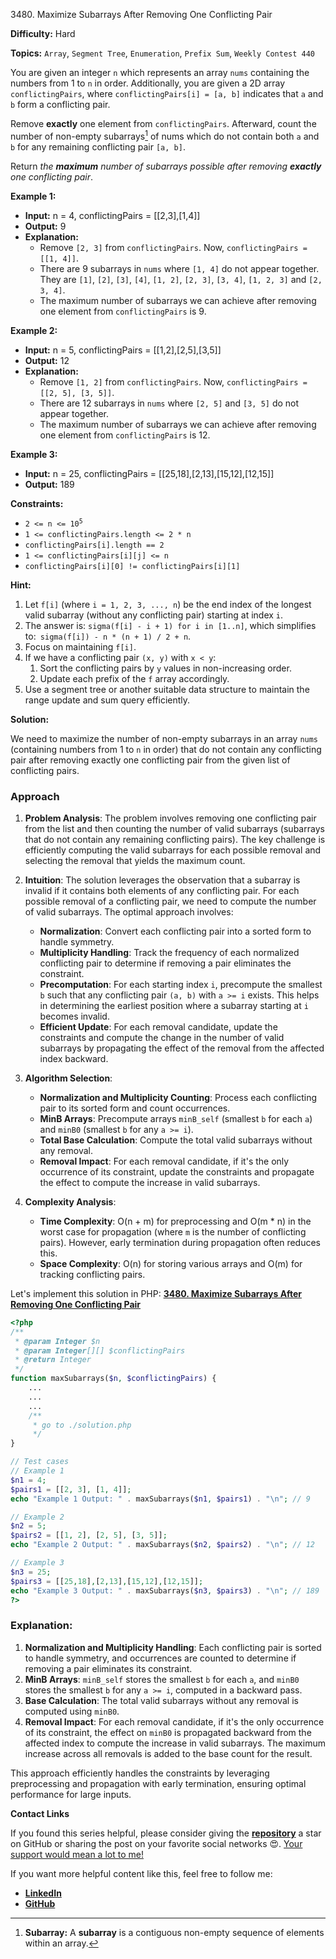 3480\. Maximize Subarrays After Removing One Conflicting Pair

**Difficulty:** Hard

**Topics:** `Array`, `Segment Tree`, `Enumeration`, `Prefix Sum`, `Weekly Contest 440`

You are given an integer `n` which represents an array `nums` containing the numbers from 1 to `n` in order. Additionally, you are given a 2D array `conflictingPairs`, where `conflictingPairs[i] = [a, b]` indicates that `a` and `b` form a conflicting pair.

Remove **exactly** one element from `conflictingPairs`. Afterward, count the number of non-empty subarrays[^1] of nums which do not contain both `a` and `b` for any remaining conflicting pair `[a, b]`.

Return _the **maximum** number of subarrays possible after removing **exactly** one conflicting pair_.

**Example 1:**

- **Input:** n = 4, conflictingPairs = [[2,3],[1,4]]
- **Output:** 9
- **Explanation:**
  - Remove `[2, 3]` from `conflictingPairs`. Now, `conflictingPairs = [[1, 4]]`.
  - There are 9 subarrays in `nums` where `[1, 4]` do not appear together. They are `[1]`, `[2]`, `[3]`, `[4]`, `[1, 2]`, `[2, 3]`, `[3, 4]`, `[1, 2, 3]` and `[2, 3, 4]`.
  - The maximum number of subarrays we can achieve after removing one element from `conflictingPairs` is 9.


**Example 2:**

- **Input:** n = 5, conflictingPairs = [[1,2],[2,5],[3,5]]
- **Output:** 12
- **Explanation:**
  - Remove `[1, 2]` from `conflictingPairs`. Now, `conflictingPairs = [[2, 5], [3, 5]]`.
  - There are 12 subarrays in `nums` where `[2, 5]` and `[3, 5]` do not appear together.
  - The maximum number of subarrays we can achieve after removing one element from `conflictingPairs` is 12.


**Example 3:**

- **Input:** n = 25, conflictingPairs = [[25,18],[2,13],[15,12],[12,15]]
- **Output:** 189

**Constraints:**

- <code>2 <= n <= 10<sup>5</sup></code>
- `1 <= conflictingPairs.length <= 2 * n`
- `conflictingPairs[i].length == 2`
- `1 <= conflictingPairs[i][j] <= n`
- `conflictingPairs[i][0] != conflictingPairs[i][1]`


**Hint:**
1. Let `f[i]` (where `i = 1, 2, 3, ..., n`) be the end index of the longest valid subarray (without any conflicting pair) starting at index `i`.
2. The answer is: `sigma(f[i] - i + 1) for i in [1..n]`, which simplifies to:` sigma(f[i]) - n * (n + 1) / 2 + n`.
3. Focus on maintaining `f[i]`.
4. If we have a conflicting pair `(x, y)` with `x < y`: 
   1. Sort the conflicting pairs by `y` values in non-increasing order. 
   2. Update each prefix of the `f` array accordingly.
5. Use a segment tree or another suitable data structure to maintain the range update and sum query efficiently.

[^1]: **Subarray:** A **subarray** is a contiguous non-empty sequence of elements within an array.




**Solution:**

We need to maximize the number of non-empty subarrays in an array `nums` (containing numbers from 1 to `n` in order) that do not contain any conflicting pair after removing exactly one conflicting pair from the given list of conflicting pairs.

### Approach
1. **Problem Analysis**: The problem involves removing one conflicting pair from the list and then counting the number of valid subarrays (subarrays that do not contain any remaining conflicting pairs). The key challenge is efficiently computing the valid subarrays for each possible removal and selecting the removal that yields the maximum count.

2. **Intuition**: The solution leverages the observation that a subarray is invalid if it contains both elements of any conflicting pair. For each possible removal of a conflicting pair, we need to compute the number of valid subarrays. The optimal approach involves:
    - **Normalization**: Convert each conflicting pair into a sorted form to handle symmetry.
    - **Multiplicity Handling**: Track the frequency of each normalized conflicting pair to determine if removing a pair eliminates the constraint.
    - **Precomputation**: For each starting index `i`, precompute the smallest `b` such that any conflicting pair `(a, b)` with `a >= i` exists. This helps in determining the earliest position where a subarray starting at `i` becomes invalid.
    - **Efficient Update**: For each removal candidate, update the constraints and compute the change in the number of valid subarrays by propagating the effect of the removal from the affected index backward.

3. **Algorithm Selection**:
    - **Normalization and Multiplicity Counting**: Process each conflicting pair to its sorted form and count occurrences.
    - **MinB Arrays**: Precompute arrays `minB_self` (smallest `b` for each `a`) and `minB0` (smallest `b` for any `a >= i`).
    - **Total Base Calculation**: Compute the total valid subarrays without any removal.
    - **Removal Impact**: For each removal candidate, if it's the only occurrence of its constraint, update the constraints and propagate the effect to compute the increase in valid subarrays.

4. **Complexity Analysis**:
    - **Time Complexity**: O(n + m) for preprocessing and O(m * n) in the worst case for propagation (where `m` is the number of conflicting pairs). However, early termination during propagation often reduces this.
    - **Space Complexity**: O(n) for storing various arrays and O(m) for tracking conflicting pairs.

Let's implement this solution in PHP: **[3480. Maximize Subarrays After Removing One Conflicting Pair](https://github.com/mah-shamim/leet-code-in-php/tree/main/algorithms/003480-maximize-subarrays-after-removing-one-conflicting-pair/solution.php)**

```php
<?php
/**
 * @param Integer $n
 * @param Integer[][] $conflictingPairs
 * @return Integer
 */
function maxSubarrays($n, $conflictingPairs) {
    ...
    ...
    ...
    /**
     * go to ./solution.php
     */
}

// Test cases
// Example 1
$n1 = 4;
$pairs1 = [[2, 3], [1, 4]];
echo "Example 1 Output: " . maxSubarrays($n1, $pairs1) . "\n"; // 9

// Example 2
$n2 = 5;
$pairs2 = [[1, 2], [2, 5], [3, 5]];
echo "Example 2 Output: " . maxSubarrays($n2, $pairs2) . "\n"; // 12

// Example 3
$n3 = 25;
$pairs3 = [[25,18],[2,13],[15,12],[12,15]];
echo "Example 3 Output: " . maxSubarrays($n3, $pairs3) . "\n"; // 189
?>
```

### Explanation:

1. **Normalization and Multiplicity Handling**: Each conflicting pair is sorted to handle symmetry, and occurrences are counted to determine if removing a pair eliminates its constraint.
2. **MinB Arrays**: `minB_self` stores the smallest `b` for each `a`, and `minB0` stores the smallest `b` for any `a >= i`, computed in a backward pass.
3. **Base Calculation**: The total valid subarrays without any removal is computed using `minB0`.
4. **Removal Impact**: For each removal candidate, if it's the only occurrence of its constraint, the effect on `minB0` is propagated backward from the affected index to compute the increase in valid subarrays. The maximum increase across all removals is added to the base count for the result.

This approach efficiently handles the constraints by leveraging preprocessing and propagation with early termination, ensuring optimal performance for large inputs.

**Contact Links**

If you found this series helpful, please consider giving the **[repository](https://github.com/mah-shamim/leet-code-in-php)** a star on GitHub or sharing the post on your favorite social networks 😍. [Your support would mean a lot to me!](https://isolatedcompliments.com/v09uayg6h?key=a647d02f1aafcddaf10536d7cd00bd7c)

If you want more helpful content like this, feel free to follow me:

- **[LinkedIn](https://www.linkedin.com/in/arifulhaque/)**
- **[GitHub](https://github.com/mah-shamim)** 